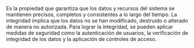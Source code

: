 Es la propiedad que garantiza que los datos y recursos del sistema se mantienen precisos, completos y consistentes a lo largo del tiempo. La integridad implica que los datos no se han modificado, destruido o alterado de manera no autorizada. Para lograr la integridad, se pueden aplicar medidas de seguridad como la autenticación de usuarios, la verificación de integridad de los datos y la aplicación de controles de acceso.
